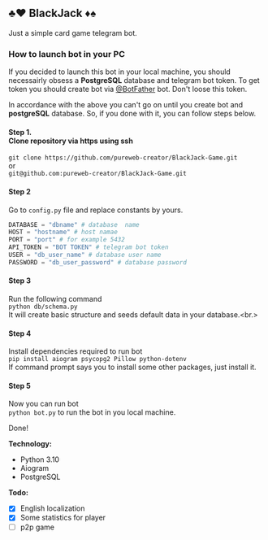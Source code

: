 ## ♣️♥️ BlackJack ♦️♠️

Just a simple card game telegram bot.

### **How to launch bot in your PC**
If you decided to launch this bot in your local machine, you should necessairly obsess a **PostgreSQL** database and telegram bot token.
To get token you should create bot via [@BotFather](https://t.me/BotFather) bot. Don't loose this token.

In accordance with the above you can't go on until you create bot and **postgreSQL** database.
So, if you done with it, you can follow steps below.

#### **Step 1.**<br> Clone repository via https using ssh<br>
```git clone https://github.com/pureweb-creator/BlackJack-Game.git```<br>
or<br>
```git@github.com:pureweb-creator/BlackJack-Game.git```<br>
#### **Step 2**<br>
Go to ```config.py``` file and replace constants by yours.<br>
```python
DATABASE = "dbname" # database  name
HOST = "hostname" # host namae
PORT = "port" # for example 5432
API_TOKEN = "BOT TOKEN" # telegram bot token
USER = "db_user_name" # database user name
PASSWORD = "db_user_password" # database password
```
#### **Step 3**<br>
Run the following command<br>
```python db/schema.py```<br>
It will create basic structure and seeds default data in your database.<br.>

#### **Step 4**<br>
Install dependencies required to run bot<br>
```pip install aiogram psycopg2 Pillow python-dotenv```<br>
If command prompt says you to install some other packages, just install it.<br>

#### **Step 5**<br>
Now you can run bot<br>
```python bot.py``` to run the bot in you local machine.<br>

Done!

**Technology:**
- Python 3.10
- Aiogram
- PostgreSQL

**Todo:**
- [x] English localization
- [x] Some statistics for player
- [ ] p2p game